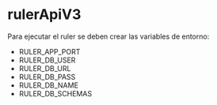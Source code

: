 # rulerApiV3

Para ejecutar el ruler se deben crear las variables de entorno:

- RULER_APP_PORT
- RULER_DB_USER
- RULER_DB_URL
- RULER_DB_PASS
- RULER_DB_NAME
- RULER_DB_SCHEMAS 
